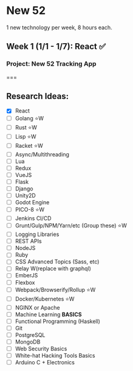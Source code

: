 # New 52
1 new technology per week, 8 hours each.

## Week 1 (1/1 - 1/7):  React :white_check_mark:
### Project:  New 52 Tracking App





===

## Research Ideas:
- [x] React
- [ ] Golang  :star:W
- [ ] Rust  :star:W
- [ ] Lisp  :star:W
- [ ] Racket  :star:W
- [ ] Async/Multithreading
- [ ] Lua
- [ ] Redux
- [ ] VueJS
- [ ] Flask
- [ ] Django
- [ ] Unity2D
- [ ] Godot Engine
- [ ] PICO-8  :star:W
- [ ] Jenkins CI/CD
- [ ] Grunt/Gulp/NPM/Yarn/etc (Group these)  :star:W
- [ ] Logging Libraries
- [ ] REST APIs
- [ ] NodeJS
- [ ] Ruby
- [ ] CSS Advanced Topics (Sass, etc)
- [ ] Relay W(replace with graphql)
- [ ] EmberJS
- [ ] Flexbox
- [ ] Webpack/Browserify/Rollup  :star:W
- [ ] Docker/Kubernetes :star:W
- [ ] NGINX or Apache
- [ ] Machine Learning **BASICS**
- [ ] Functional Programming (Haskell)
- [ ] Git
- [ ] PostgreSQL
- [ ] MongoDB
- [ ] Web Security Basics
- [ ] White-hat Hacking Tools Basics
- [ ] Arduino C + Electronics

